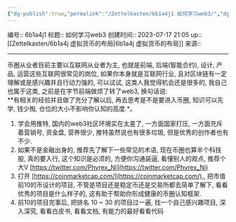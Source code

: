```yaml
---
{"dg-publish":true,"permalink":"/Zettelkasten/6b1a4j1 如何学习web3/","dgPassFrontmatter":true}
---
```


编号:: 6b1a4j1
标题:: 如何学习web3
创建时间:: 2023-07-17 21:05
up:: [[Zettelkasten/6b1a4j 虚拟货币的布局\|6b1a4j 虚拟货币的布局]]
来源:: 

---

币圈从业者目前主要以互联网从业者为主, 也就是前端, 后端(智能合约), 设计, 产品, 运营这些互联网很常见的岗位, 如果你本身就是互联网行业, 且对区块链有一定理解或是感兴趣并且行动力强的, 可以试试, 这类人我觉得机会还是很多的, 我自己也属于这类, 之前是在字节前端做烦了转了web3, 换句话说:  
**有相关的经验并且做了充分了解以后, 再去思考是不是要进入币圈, 知识可以先学, 钱少掏, 仓位的大小不影响你认知的高度.*。

1.  学会用推特, 国内的web3社区环境实在太差了, 一方面国家打压, 一方面充斥着营销号, 资金盘, 营养很少, 推特虽然说也有很多垃圾, 但是优秀的创作者也有不少.
2.  如果不是金融出身的, 推荐先了解下一些常见的术语, 现在币圈也算半个科技股, 真的要入行, 这个知识是必须的, 方便你沟通装逼, 看懂别人的观点, 推荐个大V [https://twitter.com/Phyrex_Ni](https://twitter.com/Phyrex_Ni)
3.  打开 [https://coinmarketcap.com/](https://coinmarketcap.com/) , 把市值前10的币设计的项目, 不管是项目还是稳定币还是交易所都去简单了解下, 看看优秀的项目是什么样子的, 这有助于帮助你形成健康的币圈认知框架.
4.  前10的项目完事后, 把排名 10 ~ 30 的项目过一遍, 找一个自己感兴趣项目, 深入深究, 看看白皮书, 看看文档, 有能力的最好看看代码

